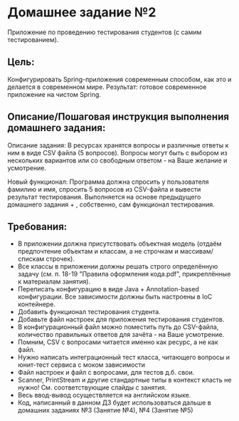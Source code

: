 # Домашнее задание №2
Приложение по проведению тестирования студентов (с самим тестированием).

## Цель:
Конфигурировать Spring-приложения современным способом, как это и делается в современном мире.
Результат: готовое современное приложение на чистом Spring.

## Описание/Пошаговая инструкция выполнения домашнего задания:

Описание задания:
В ресурсах хранятся вопросы и различные ответы к ним в виде CSV файла (5 вопросов).
Вопросы могут быть с выбором из нескольких вариантов или со свободным ответом - на Ваше желание и усмотрение.

Новый функционал:
Программа должна спросить у пользователя фамилию и имя, спросить 5 вопросов из CSV-файла и вывести результат тестирования.
Выполняется на основе предыдущего домашнего задания + , собственно, сам функционал тестирования.

## Требования:

* В приложении должна присутствовать объектная модель (отдаём предпочтение объектам и классам, а не строчкам и массивам/спискам строчек).
* Все классы в приложении должны решать строго определённую задачу (см. п. 18-19 "Правила оформления кода.pdf", прикреплённые к материалам занятия).
* Переписать конфигурацию в виде Java + Annotation-based конфигурации. Все зависимости должны быть настроены в IoC контейнере.
* Добавить функционал тестирования студента.
* Добавьте файл настроек для приложения тестирования студентов.
* В конфигурационный файл можно поместить путь до CSV-файла, количество правильных ответов для зачёта - на Ваше усмотрение.
* Помним, CSV с вопросами читается именно как ресурс, а не как файл.
* Нужно написать интеграционный тест класса, читающего вопросы и юнит-тест сервиса с моком зависимости
* Файл настроек и файл с вопросами, для тестов д.б. свои.
* Scanner, PrintStream и другие стандартные типы в контекст класть не нужно! См. соответствующие слайды с занятия.
* Весь ввод-вывод осуществляется на английском языке.
* Код, написанный в данном ДЗ будет использоваться дальше в домашних заданиях №3 (Занятие №4), №4 (Занятие №5)
